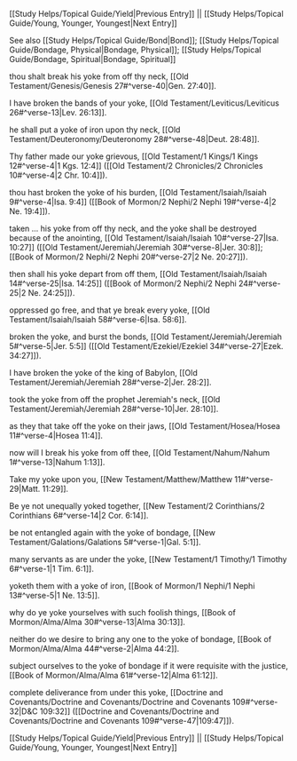 [[Study Helps/Topical Guide/Yield|Previous Entry]]  ||  [[Study Helps/Topical Guide/Young, Younger, Youngest|Next Entry]]

 See also [[Study Helps/Topical Guide/Bond|Bond]]; [[Study Helps/Topical Guide/Bondage, Physical|Bondage, Physical]]; [[Study Helps/Topical Guide/Bondage, Spiritual|Bondage, Spiritual]]

 thou shalt break his yoke from off thy neck, [[Old Testament/Genesis/Genesis 27#^verse-40|Gen. 27:40]].

 I have broken the bands of your yoke, [[Old Testament/Leviticus/Leviticus 26#^verse-13|Lev. 26:13]].

 he shall put a yoke of iron upon thy neck, [[Old Testament/Deuteronomy/Deuteronomy 28#^verse-48|Deut. 28:48]].

 Thy father made our yoke grievous, [[Old Testament/1 Kings/1 Kings 12#^verse-4|1 Kgs. 12:4]] ([[Old Testament/2 Chronicles/2 Chronicles 10#^verse-4|2 Chr. 10:4]]).

 thou hast broken the yoke of his burden, [[Old Testament/Isaiah/Isaiah 9#^verse-4|Isa. 9:4]] ([[Book of Mormon/2 Nephi/2 Nephi 19#^verse-4|2 Ne. 19:4]]).

 taken ... his yoke from off thy neck, and the yoke shall be destroyed because of the anointing, [[Old Testament/Isaiah/Isaiah 10#^verse-27|Isa. 10:27]] ([[Old Testament/Jeremiah/Jeremiah 30#^verse-8|Jer. 30:8]]; [[Book of Mormon/2 Nephi/2 Nephi 20#^verse-27|2 Ne. 20:27]]).

 then shall his yoke depart from off them, [[Old Testament/Isaiah/Isaiah 14#^verse-25|Isa. 14:25]] ([[Book of Mormon/2 Nephi/2 Nephi 24#^verse-25|2 Ne. 24:25]]).

 oppressed go free, and that ye break every yoke, [[Old Testament/Isaiah/Isaiah 58#^verse-6|Isa. 58:6]].

 broken the yoke, and burst the bonds, [[Old Testament/Jeremiah/Jeremiah 5#^verse-5|Jer. 5:5]] ([[Old Testament/Ezekiel/Ezekiel 34#^verse-27|Ezek. 34:27]]).

 I have broken the yoke of the king of Babylon, [[Old Testament/Jeremiah/Jeremiah 28#^verse-2|Jer. 28:2]].

 took the yoke from off the prophet Jeremiah's neck, [[Old Testament/Jeremiah/Jeremiah 28#^verse-10|Jer. 28:10]].

 as they that take off the yoke on their jaws, [[Old Testament/Hosea/Hosea 11#^verse-4|Hosea 11:4]].

 now will I break his yoke from off thee, [[Old Testament/Nahum/Nahum 1#^verse-13|Nahum 1:13]].

 Take my yoke upon you, [[New Testament/Matthew/Matthew 11#^verse-29|Matt. 11:29]].

 Be ye not unequally yoked together, [[New Testament/2 Corinthians/2 Corinthians 6#^verse-14|2 Cor. 6:14]].

 be not entangled again with the yoke of bondage, [[New Testament/Galations/Galations 5#^verse-1|Gal. 5:1]].

 many servants as are under the yoke, [[New Testament/1 Timothy/1 Timothy 6#^verse-1|1 Tim. 6:1]].

 yoketh them with a yoke of iron, [[Book of Mormon/1 Nephi/1 Nephi 13#^verse-5|1 Ne. 13:5]].

 why do ye yoke yourselves with such foolish things, [[Book of Mormon/Alma/Alma 30#^verse-13|Alma 30:13]].

 neither do we desire to bring any one to the yoke of bondage, [[Book of Mormon/Alma/Alma 44#^verse-2|Alma 44:2]].

 subject ourselves to the yoke of bondage if it were requisite with the justice, [[Book of Mormon/Alma/Alma 61#^verse-12|Alma 61:12]].

 complete deliverance from under this yoke, [[Doctrine and Covenants/Doctrine and Covenants/Doctrine and Covenants 109#^verse-32|D&C 109:32]] ([[Doctrine and Covenants/Doctrine and Covenants/Doctrine and Covenants 109#^verse-47|109:47]]).

[[Study Helps/Topical Guide/Yield|Previous Entry]]  ||  [[Study Helps/Topical Guide/Young, Younger, Youngest|Next Entry]]